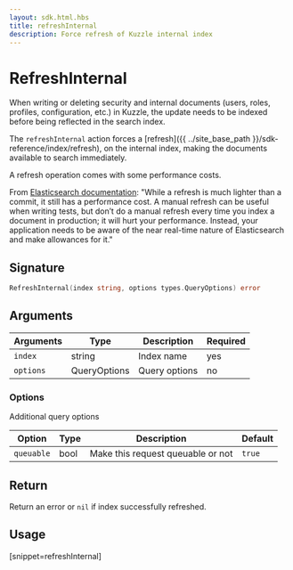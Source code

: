 ```yaml
---
layout: sdk.html.hbs
title: refreshInternal
description: Force refresh of Kuzzle internal index
---
```


# RefreshInternal

When writing or deleting security and internal documents (users, roles, profiles, configuration, etc.) in Kuzzle, the update needs to be indexed before being reflected in the search index.

The `refreshInternal` action forces a [refresh]({{ ../site_base_path }}/sdk-reference/index/refresh), on the internal index, making the documents available to search immediately.

<div class="alert alert-info">
  A refresh operation comes with some performance costs.
  
  From [Elasticsearch documentation](https://www.elastic.co/guide/en/elasticsearch/reference/current/docs-refresh.html):
  "While a refresh is much lighter than a commit, it still has a performance cost. A manual refresh can be useful when writing tests, but don’t do a manual refresh every time you index a document in production; it will hurt your performance. Instead, your application needs to be aware of the near real-time nature of Elasticsearch and make allowances for it."
</div>

## Signature

```go
RefreshInternal(index string, options types.QueryOptions) error
```

## Arguments

| Arguments | Type         | Description                           | Required |
| --------- | ------------ | ------------------------------------- | -------- |
| `index`   | string       | Index name                            | yes      |
| `options` | QueryOptions | Query options | no       |

### **Options**

Additional query options

| Option     | Type    | Description                       | Default |
| ---------- | ------- | --------------------------------- | ------- |
| `queuable` | bool | Make this request queuable or not | `true`  |

## Return

Return an error or `nil` if index successfully refreshed.

## Usage

[snippet=refreshInternal]
